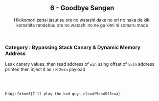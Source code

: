 <h2 align=center> 6 - Goodbye Sengen </h2>
<p align=center>Hikikomori zettai jasutisu ore no watashi dake no ori no naka de kiki koroshite randebuu ore no watashi no ne ga kimi ni somaru made</p>

</br>
<h3> Category : Bypassing Stack Canary & Dynamic Memory Address</h3> 

Leak canary values, then read address of `win` using offset of `vuln` address printed then inject it as `ret2win` payload

</br>
</br>

Flag : `Orkom3{I'll play the bad guy~_c2ea4f5eb45ffeaa}`